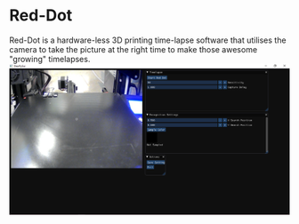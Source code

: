 # Red-Dot
Red-Dot is a hardware-less 3D printing time-lapse software that utilises the camera to take the picture at the right time to make those awesome "growing" timelapses.
![mainScreen](https://github.com/hamolicious/Red-Dot/blob/main/screenshots/main_screen_screenshot.png?raw=true)

